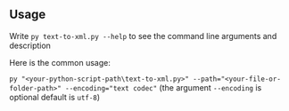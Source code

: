 ## Usage
Write `py text-to-xml.py --help` to see the command line arguments and description

Here is  the common usage:

`py "<your-python-script-path\text-to-xml.py>" --path="<your-file-or-folder-path>" --encoding="text codec"` (the argument `--encoding` is optional default is `utf-8`)
